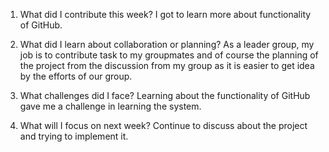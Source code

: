 1. What did I contribute this week?
   I got to learn more about functionality of GitHub.

2. What did I learn about collaboration or planning?
   As a leader group, my job is to contribute task to my groupmates and of course the planning of the project from the discussion from my group as it is easier to get idea by the efforts of our group.

3. What challenges did I face?
   Learning about the functionality of GitHub gave me a challenge in learning the system.

4. What will I focus on next week?
   Continue to discuss about the project and trying to implement it.

